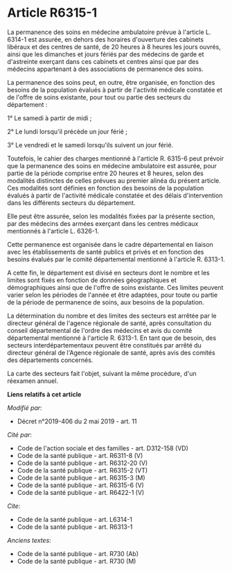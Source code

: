 # Article R6315-1

La permanence des soins en médecine ambulatoire prévue à l'article L. 6314-1 est assurée, en dehors des horaires d'ouverture
des cabinets libéraux et des centres de santé, de 20 heures à 8 heures les jours ouvrés, ainsi que les dimanches et jours
fériés par des médecins de garde et d'astreinte exerçant dans ces cabinets et centres ainsi que par des médecins appartenant
à des associations de permanence des soins.

La permanence des soins peut, en outre, être organisée, en fonction des besoins de la population évalués à partir de
l'activité médicale constatée et de l'offre de soins existante, pour tout ou partie des secteurs du département :

1° Le samedi à partir de midi ;

2° Le lundi lorsqu'il précède un jour férié ;

3° Le vendredi et le samedi lorsqu'ils suivent un jour férié.

Toutefois, le cahier des charges mentionné à l'article R. 6315-6 peut prévoir que la permanence des soins en médecine
ambulatoire est assurée, pour partie de la période comprise entre 20 heures et 8 heures, selon des modalités distinctes de
celles prévues au premier alinéa du présent article. Ces modalités sont définies en fonction des besoins de la population
évalués à partir de l'activité médicale constatée et des délais d'intervention dans les différents secteurs du département.

Elle peut être assurée, selon les modalités fixées par la présente section, par des médecins des armées exerçant dans les
centres médicaux mentionnés à l'article L. 6326-1. 

Cette permanence est organisée dans le cadre départemental en liaison avec les établissements de santé publics et privés et
en fonction des besoins évalués par le comité départemental mentionné à l'article R. 6313-1.

A cette fin, le département est divisé en secteurs dont le nombre et les limites sont fixés en fonction de données
géographiques et démographiques ainsi que de l'offre de soins existante. Ces limites peuvent varier selon les périodes de
l'année et être adaptées, pour toute ou partie de la période de permanence de soins, aux besoins de la population.

La détermination du nombre et des limites des secteurs est arrêtée par le directeur général de l'agence régionale de santé,
après consultation du conseil départemental de l'ordre des médecins et avis du comité départemental mentionné à l'article R.
6313-1. En tant que de besoin, des secteurs interdépartementaux peuvent être constitués par arrêté du directeur général de
l'Agence régionale de santé, après avis des comités des départements concernés.

La carte des secteurs fait l'objet, suivant la même procédure, d'un réexamen annuel.

**Liens relatifs à cet article**

_Modifié par_:

  - Décret n°2019-406 du 2 mai 2019 - art. 11

_Cité par_:

  - Code de l'action sociale et des familles - art. D312-158 (VD)
  - Code de la santé publique - art. R6311-8 (V)
  - Code de la santé publique - art. R6312-20 (V)
  - Code de la santé publique - art. R6315-2 (VT)
  - Code de la santé publique - art. R6315-3 (M)
  - Code de la santé publique - art. R6315-6 (V)
  - Code de la santé publique - art. R6422-1 (V)

_Cite_:

  - Code de la santé publique - art. L6314-1
  - Code de la santé publique - art. R6313-1

_Anciens textes_:

  - Code de la santé publique - art. R730 (Ab)
  - Code de la santé publique - art. R730 (M)
